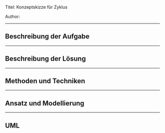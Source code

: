 Titel: Konzeptskizze für Zyklus

Author:

---
## Beschreibung der Aufgabe



---

## Beschreibung der Lösung



---

## Methoden und Techniken


---

## Ansatz und Modellierung


---

## UML
